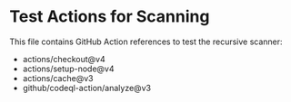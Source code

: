 # Test Actions for Scanning

This file contains GitHub Action references to test the recursive scanner:

- actions/checkout@v4
- actions/setup-node@v4  
- actions/cache@v3
- github/codeql-action/analyze@v3